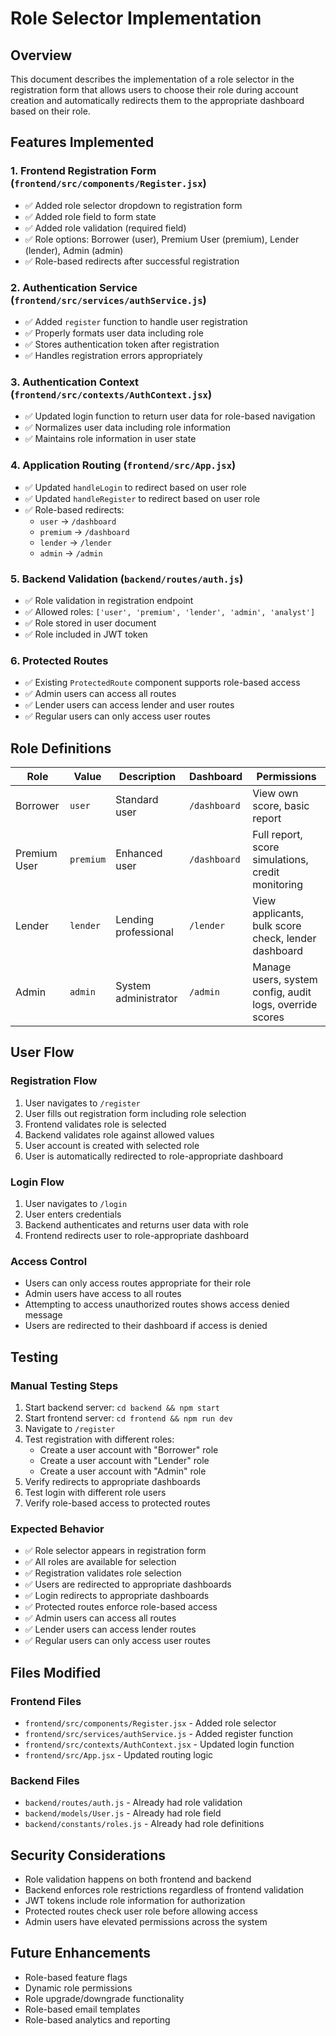 # Role Selector Implementation

## Overview
This document describes the implementation of a role selector in the registration form that allows users to choose their role during account creation and automatically redirects them to the appropriate dashboard based on their role.

## Features Implemented

### 1. Frontend Registration Form (`frontend/src/components/Register.jsx`)
- ✅ Added role selector dropdown to registration form
- ✅ Added role field to form state
- ✅ Added role validation (required field)
- ✅ Role options: Borrower (user), Premium User (premium), Lender (lender), Admin (admin)
- ✅ Role-based redirects after successful registration

### 2. Authentication Service (`frontend/src/services/authService.js`)
- ✅ Added `register` function to handle user registration
- ✅ Properly formats user data including role
- ✅ Stores authentication token after registration
- ✅ Handles registration errors appropriately

### 3. Authentication Context (`frontend/src/contexts/AuthContext.jsx`)
- ✅ Updated login function to return user data for role-based navigation
- ✅ Normalizes user data including role information
- ✅ Maintains role information in user state

### 4. Application Routing (`frontend/src/App.jsx`)
- ✅ Updated `handleLogin` to redirect based on user role
- ✅ Updated `handleRegister` to redirect based on user role
- ✅ Role-based redirects:
  - `user` → `/dashboard`
  - `premium` → `/dashboard`
  - `lender` → `/lender`
  - `admin` → `/admin`

### 5. Backend Validation (`backend/routes/auth.js`)
- ✅ Role validation in registration endpoint
- ✅ Allowed roles: `['user', 'premium', 'lender', 'admin', 'analyst']`
- ✅ Role stored in user document
- ✅ Role included in JWT token

### 6. Protected Routes
- ✅ Existing `ProtectedRoute` component supports role-based access
- ✅ Admin users can access all routes
- ✅ Lender users can access lender and user routes
- ✅ Regular users can only access user routes

## Role Definitions

| Role | Value | Description | Dashboard | Permissions |
|------|-------|-------------|-----------|-------------|
| Borrower | `user` | Standard user | `/dashboard` | View own score, basic report |
| Premium User | `premium` | Enhanced user | `/dashboard` | Full report, score simulations, credit monitoring |
| Lender | `lender` | Lending professional | `/lender` | View applicants, bulk score check, lender dashboard |
| Admin | `admin` | System administrator | `/admin` | Manage users, system config, audit logs, override scores |

## User Flow

### Registration Flow
1. User navigates to `/register`
2. User fills out registration form including role selection
3. Frontend validates role is selected
4. Backend validates role against allowed values
5. User account is created with selected role
6. User is automatically redirected to role-appropriate dashboard

### Login Flow
1. User navigates to `/login`
2. User enters credentials
3. Backend authenticates and returns user data with role
4. Frontend redirects user to role-appropriate dashboard

### Access Control
- Users can only access routes appropriate for their role
- Admin users have access to all routes
- Attempting to access unauthorized routes shows access denied message
- Users are redirected to their dashboard if access is denied

## Testing

### Manual Testing Steps
1. Start backend server: `cd backend && npm start`
2. Start frontend server: `cd frontend && npm run dev`
3. Navigate to `/register`
4. Test registration with different roles:
   - Create a user account with "Borrower" role
   - Create a user account with "Lender" role
   - Create a user account with "Admin" role
5. Verify redirects to appropriate dashboards
6. Test login with different role users
7. Verify role-based access to protected routes

### Expected Behavior
- ✅ Role selector appears in registration form
- ✅ All roles are available for selection
- ✅ Registration validates role selection
- ✅ Users are redirected to appropriate dashboards
- ✅ Login redirects to appropriate dashboards
- ✅ Protected routes enforce role-based access
- ✅ Admin users can access all routes
- ✅ Lender users can access lender routes
- ✅ Regular users can only access user routes

## Files Modified

### Frontend Files
- `frontend/src/components/Register.jsx` - Added role selector
- `frontend/src/services/authService.js` - Added register function
- `frontend/src/contexts/AuthContext.jsx` - Updated login function
- `frontend/src/App.jsx` - Updated routing logic

### Backend Files
- `backend/routes/auth.js` - Already had role validation
- `backend/models/User.js` - Already had role field
- `backend/constants/roles.js` - Already had role definitions

## Security Considerations

- Role validation happens on both frontend and backend
- Backend enforces role restrictions regardless of frontend validation
- JWT tokens include role information for authorization
- Protected routes check user role before allowing access
- Admin users have elevated permissions across the system

## Future Enhancements

- Role-based feature flags
- Dynamic role permissions
- Role upgrade/downgrade functionality
- Role-based email templates
- Role-based analytics and reporting 